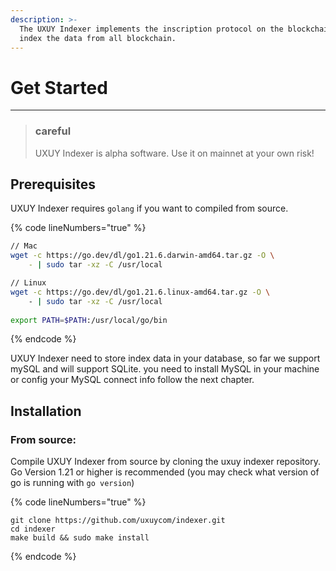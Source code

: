 ```yaml
---
description: >-
  The UXUY Indexer implements the inscription protocol on the blockchain and
  index the data from all blockchain.
---
```


# Get Started

***

> ### careful
>
> UXUY Indexer is alpha software. Use it on mainnet at your own risk!



## Prerequisites

UXUY Indexer requires `golang` if you want to compiled from source.&#x20;

{% code lineNumbers="true" %}
```bash
// Mac
wget -c https://go.dev/dl/go1.21.6.darwin-amd64.tar.gz -O \
    - | sudo tar -xz -C /usr/local

// Linux
wget -c https://go.dev/dl/go1.21.6.linux-amd64.tar.gz -O \ 
    - | sudo tar -xz -C /usr/local
    
export PATH=$PATH:/usr/local/go/bin

```
{% endcode %}

UXUY Indexer need to store index data in your database, so far we support mySQL and will support SQLite. you need to install MySQL in your machine or config your MySQL connect info follow the next chapter.



## Installation

### From source:

Compile UXUY Indexer from source by cloning the uxuy indexer repository. Go Version 1.21 or higher is recommended (you may check what version of go is running with `go version`)

{% code lineNumbers="true" %}
```
git clone https://github.com/uxuycom/indexer.git
cd indexer
make build && sudo make install
```
{% endcode %}
